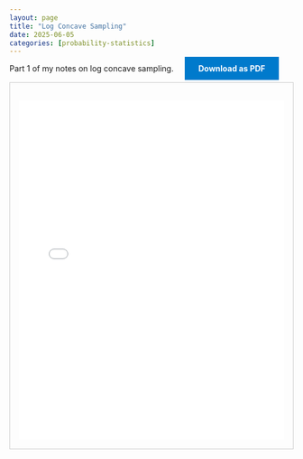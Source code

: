 ```yaml
---
layout: page
title: "Log Concave Sampling"
date: 2025-06-05
categories: [probability-statistics]
---
```


Part 1 of my notes on log concave sampling.
<a href="{{ '/assets/pdf/tensor-norms-quantum-entanglement-2.pdf' | relative_url }}" download class="btn download-btn" style="background:#007acc; color:#fff; padding:0.75rem 1.5rem; text-decoration:none; font-weight:bold; margin-left:1rem;">Download as PDF</a>

<!--more-->

  <div class="note-box" style="border:1px solid #ccc; padding:1rem; margin-top:1rem;">
      <iframe src="{{ '/assets/html/tensor-norms-quantum-entanglement-2.html' | relative_url }}" width="100%" height="600px" style="border:none; margin-top:1rem;" loading="lazy"></iframe>
  </div>